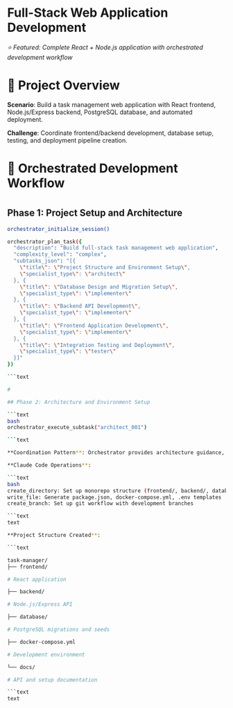 

# Full-Stack Web Application Development

*⭐ Featured: Complete React + Node.js application with orchestrated development workflow*

#

# 🎯 Project Overview

**Scenario**: Build a task management web application with React frontend, Node.js/Express backend, PostgreSQL database, and automated deployment.

**Challenge**: Coordinate frontend/backend development, database setup, testing, and deployment pipeline creation.

#

# 🔄 Orchestrated Development Workflow

#

## Phase 1: Project Setup and Architecture

```bash
orchestrator_initialize_session()

orchestrator_plan_task({
  "description": "Build full-stack task management web application",
  "complexity_level": "complex", 
  "subtasks_json": "[{
    \"title\": \"Project Structure and Environment Setup\",
    \"specialist_type\": \"architect\"
  }, {
    \"title\": \"Database Design and Migration Setup\",
    \"specialist_type\": \"implementer\"
  }, {
    \"title\": \"Backend API Development\",
    \"specialist_type\": \"implementer\"
  }, {
    \"title\": \"Frontend Application Development\", 
    \"specialist_type\": \"implementer\"
  }, {
    \"title\": \"Integration Testing and Deployment\",
    \"specialist_type\": \"tester\"
  }]"
})

```text

#

## Phase 2: Architecture and Environment Setup

```text
bash
orchestrator_execute_subtask("architect_001")

```text

**Coordination Pattern**: Orchestrator provides architecture guidance, Claude Code implements structure

**Claude Code Operations**:

```text
bash
create_directory: Set up monorepo structure (frontend/, backend/, database/)
write_file: Generate package.json, docker-compose.yml, .env templates
create_branch: Set up git workflow with development branches

```text
text

**Project Structure Created**:

```text

task-manager/
├── frontend/          

# React application

├── backend/           

# Node.js/Express API  

├── database/          

# PostgreSQL migrations and seeds

├── docker-compose.yml 

# Development environment

└── docs/              

# API and setup documentation

```text
text
